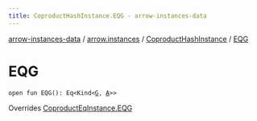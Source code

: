 ```yaml
---
title: CoproductHashInstance.EQG - arrow-instances-data
---
```


[arrow-instances-data](../../index.html) / [arrow.instances](../index.html) / [CoproductHashInstance](index.html) / [EQG](./-e-q-g.html)

# EQG

`open fun EQG(): Eq<Kind<`[`G`](index.html#G)`, `[`A`](index.html#A)`>>`

Overrides [CoproductEqInstance.EQG](../-coproduct-eq-instance/-e-q-g.html)

